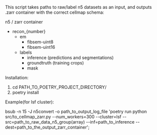 This script takes paths to raw/label n5 datasets as an input, and outputs .zarr container with the correct cellmap schema:

  n5 / zarr container
  - recon_{number}
    - em
        * fibsem-uint8
        * fibsem-uint16
    - labels
      * inference (predictions and segmentations)
      * groundtruth (training crops)
      * mask
      
Installation:
  1. cd PATH_TO_POETRY_PROJECT_DIRECTORY/
  2. poetry install

Example(for lsf cluster):

  bsub -n 15 -J n5convert -o path_to_output_log_file 'poetry run python src/to_cellmap_zarr.py --num_workers=300 --cluster=lsf --src=path_to_raw_data_n5_group(array) --inf=path_to_inference --dest=path_to_the_output_zarr_container';
